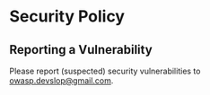 # Security Policy

## Reporting a Vulnerability

Please report (suspected) security vulnerabilities to owasp.devslop@gmail.com.
